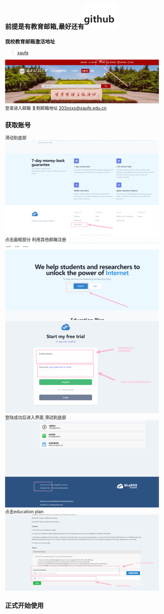 
## 前提是有教育邮箱,最好还有![白嫖教程2-0](assets/白嫖教程2-0.png)

### 我校教育邮箱激活地址
> [xaufe](https://cas.xaufe.edu.cn/)

![白嫖教程2-1](assets/白嫖教程2-1.png)
登录进入邮箱
复制邮箱地址
203xxxx@xaufe.edu.cn


## 获取账号

滑动到底部
![白嫖教程2-2](assets/白嫖教程2-2.png)
点击画框部分
利用其他邮箱注册
![白嫖教程2-3](assets/白嫖教程2-3.png)
![白嫖教程2-4](assets/白嫖教程2-4.png)
登陆成功后进入界面
滑动到底部
![白嫖教程2-5](assets/白嫖教程2-5.png)
点击education plan
![白嫖教程2-6](assets/白嫖教程2-6.png)

## 正式开始使用

